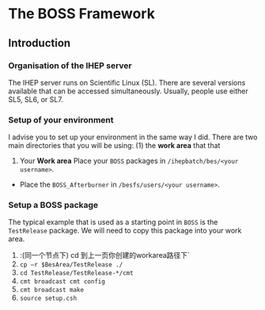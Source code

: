 # The BOSS Framework

## Introduction

### Organisation of the IHEP server
The IHEP server runs on Scientific Linux (SL). There are several versions available that can be accessed simultaneously. Usually, people use either SL5, SL6, or SL7.


### Setup of your environment
I advise you to set up your environment in the same way I did. There are two main directories that you will be using: (1) the **work area** that  that 

1. Your **Work area** Place your `BOSS` packages in `/ihepbatch/bes/<your username>`.
- Place the `BOSS_Afterburner` in `/besfs/users/<your username>`.

### Setup a BOSS package
The typical example that is used as a starting point in `BOSS` is the `TestRelease` package. We will need to copy this package into your work area.
1. :(同一个节点下) cd 到上一页你创建的workarea路径下`
3. `cp –r $BesArea/TestRelease ./`
4. `cd TestRelease/TestRelease-*/cmt`
5. `cmt broadcast cmt config`
6. `cmt broadcast make`
7. `source setup.csh`